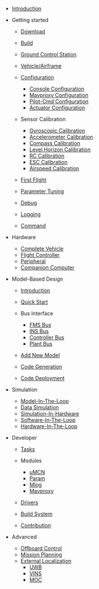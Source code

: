 <!-- docs/_sidebar.md -->

- [Introduction](/)
- Getting started

  - [Download](introduction/download.md)
  - [Build](introduction/build.md)
  - [Ground Control Station](introduction/gcs.md)
  - [Vehicle/Airframe](introduction/vehicle_type.md)
  - [Configuration](introduction/configuration/configuration.md)
    - [Console Configuration](introduction/configuration/console_config.md)  
    - [Mavproxy Configuration](introduction/configuration/mavproxy_config.md)  
    - [Pilot-Cmd Configuration](introduction/configuration/pilot_cmd_config.md)  
    - [Actuator Configuration](introduction/configuration/actuator_config.md)  
  - Sensor Calibration

    - [Gyroscopic Calibration](introduction/calibration/gyro_calib.md)
    - [Accelerometer Calibration](introduction/calibration/accel_calib.md)
    - [Compass Calibration](introduction/calibration/mag_calib.md)
    - [Level Horizon Calibration](introduction/calibration/level_calib.md)
    - [RC Calibration](introduction/calibration/rc_calib.md)
    - [ESC Calibration](introduction/calibration/esc_calib.md)
    - [Airspeed Calibration](introduction/calibration/airspeed_calib.md)

  - [First Flight](introduction/first_flight.md)
  - [Parameter Tuning](introduction/param_tuning.md)
  - [Debug](introduction/debug.md)
  - [Logging](introduction/logging.md)
  - [Command](introduction/command.md)
- Hardware
    - [Complete Vehicle](hardware/complete_vehicle.md)
    - [Flight Controller](hardware/flight_controller.md)
    - [Peripheral](hardware/peripheral.md)
    - [Companion Computer](hardware/companion_computer.md)
- Model-Based Design

  - [Introduction](mbd/introduction.md)
  - [Quick Start](mbd/quick_start.md)

  - Bus Interface

    - [FMS Bus](mbd/interface/fms_interface.md)
    - [INS Bus](mbd/interface/ins_interface.md)
    - [Controller Bus](mbd/interface/controller_interface.md)
    - [Plant Bus](mbd/interface/plant_interface.md)

  - [Add New Model](mbd/new_model.md)
  - [Code Generation](mbd/codegen.md)
  - [Code Deployment](mbd/code_deploy.md)
- Simulation

  - [Model-In-The-Loop](simulation/MIL.md)
  - [Data Simulation](simulation/DataSIM.md)
  - [Simulation-In-Hardware](simulation/SIH.md)
  - [Software-In-The-Loop](simulation/SIL.md)
  - [Hardware-In-The-Loop](simulation/HIL.md)
- Developer
    - [Tasks](developer/tasks.md)
    - Modules

      - [uMCN](developer/module/uMCN.md)
      - [Param](developer/module/param.md)
      - [Mlog](developer/module/mlog.md)
      - [Mavproxy](developer/module/mavproxy.md)
    - [Drivers](developer/drivers.md)
    - [Build System](developer/build.md)
    - [Contribution](developer/contribution.md)
- Advanced
    - [Offboard Control](advanced/offboard.md)
    - [Mission Planning](advanced/mission.md)
    - [External Localization](advanced/external_pos.md)
      - [UWB](advanced/uwb.md)
      - [VINS](advanced/vins.md)
      - [MOC](advanced/moc.md)